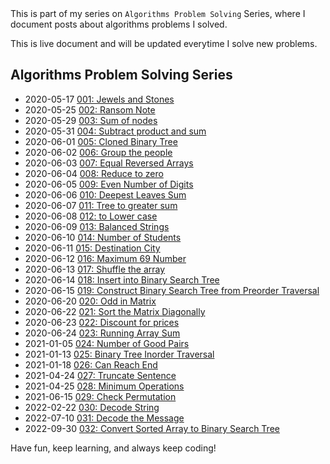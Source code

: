 <div class="series">
This is part of my series on <code>Algorithms Problem Solving</code> Series, where I document posts about algorithms problems I solved.

This is live document and will be updated everytime I solve new problems.

## Algorithms Problem Solving Series

- <time class="date">2020-05-17</time> <span>[001: Jewels and Stones](algorithms-problem-solving/jewels-and-stones)</span>
- <time class="date">2020-05-25</time> <span>[002: Ransom Note](https://leandrotk.github.io/series/algorithms-problem-solving/ransom-note.html)</span>
- <time class="date">2020-05-29</time> <span>[003: Sum of nodes](https://leandrotk.github.io/series/algorithms-problem-solving/ransom-note.html)</span>
- <time class="date">2020-05-31</time> <span>[004: Subtract product and sum](https://leandrotk.github.io/series/algorithms-problem-solving/sum-of-nodes.html)</span>
- <time class="date">2020-06-01</time> <span>[005: Cloned Binary Tree](https://leandrotk.github.io/series/algorithms-problem-solving/subtract-product-and-sum.html)</span>
- <time class="date">2020-06-02</time> <span>[006: Group the people](https://leandrotk.github.io/series/algorithms-problem-solving/cloned-binary-tree.html)</span>
- <time class="date">2020-06-03</time> <span>[007: Equal Reversed Arrays](https://leandrotk.github.io/series/algorithms-problem-solving/group-the-people.html)</span>
- <time class="date">2020-06-04</time> <span>[008: Reduce to zero](https://leandrotk.github.io/series/algorithms-problem-solving/equal-reversed-arrays.html)</span>
- <time class="date">2020-06-05</time> <span>[009: Even Number of Digits](https://leandrotk.github.io/series/algorithms-problem-solving/reduce-to-zero.html)</span>
- <time class="date">2020-06-06</time> <span>[010: Deepest Leaves Sum](https://leandrotk.github.io/series/algorithms-problem-solving/even-number-of-digits.html)</span>
- <time class="date">2020-06-07</time> <span>[011: Tree to greater sum](https://leandrotk.github.io/series/algorithms-problem-solving/deepest-leaves-sum.html)</span>
- <time class="date">2020-06-08</time> <span>[012: to Lower case](https://leandrotk.github.io/series/algorithms-problem-solving/tree-to-greater-sum.html)</span>
- <time class="date">2020-06-09</time> <span>[013: Balanced Strings](https://leandrotk.github.io/series/algorithms-problem-solving/to-lower-case.html)</span>
- <time class="date">2020-06-10</time> <span>[014: Number of Students](https://leandrotk.github.io/series/algorithms-problem-solving/balanced-strings.html)</span>
- <time class="date">2020-06-11</time> <span>[015: Destination City](https://leandrotk.github.io/series/algorithms-problem-solving/number-of-students.html)</span>
- <time class="date">2020-06-12</time> <span>[016: Maximum 69 Number](https://leandrotk.github.io/series/algorithms-problem-solving/destination-city.html)</span>
- <time class="date">2020-06-13</time> <span>[017: Shuffle the array](https://leandrotk.github.io/series/algorithms-problem-solving/maximum-69-number.html)</span>
- <time class="date">2020-06-14</time> <span>[018: Insert into Binary Search Tree](https://leandrotk.github.io/series/algorithms-problem-solving/shuffle-the-array.html)</span>
- <time class="date">2020-06-15</time> <span>[019: Construct Binary Search Tree from Preorder Traversal](https://leandrotk.github.io/series/algorithms-problem-solving/insert-into-binary-search-tree.html)</span>
- <time class="date">2020-06-20</time> <span>[020: Odd in Matrix](https://leandrotk.github.io/series/algorithms-problem-solving/insert-into-binary-search-tree.html)</span>
- <time class="date">2020-06-22</time> <span>[021: Sort the Matrix Diagonally](https://leandrotk.github.io/series/algorithms-problem-solving/odd-in-matrix.html)</span>
- <time class="date">2020-06-23</time> <span>[022: Discount for prices](https://leandrotk.github.io/series/algorithms-problem-solving/sort-the-matrix-diagonally.html)</span>
- <time class="date">2020-06-24</time> <span>[023: Running Array Sum](https://leandrotk.github.io/series/algorithms-problem-solving/discount-for-prices.html)</span>
- <time class="date">2021-01-05</time> <span>[024: Number of Good Pairs](https://leandrotk.github.io/series/algorithms-problem-solving/running-array-sum.html)</span>
- <time class="date">2021-01-13</time> <span>[025: Binary Tree Inorder Traversal](https://leandrotk.github.io/series/algorithms-problem-solving/number-of-good-pairs.html)</span>
- <time class="date">2021-01-18</time> <span>[026: Can Reach End](https://leandrotk.github.io/series/algorithms-problem-solving/binary-tree-inorder-traversal.html)</span>
- <time class="date">2021-04-24</time> <span>[027: Truncate Sentence](https://leandrotk.github.io/series/algorithms-problem-solving/can-reach-end.html)</span>
- <time class="date">2021-04-25</time> <span>[028: Minimum Operations](https://leandrotk.github.io/series/algorithms-problem-solving/truncate-sentence.html)</span>
- <time class="date">2021-06-15</time> <span>[029: Check Permutation](https://leandrotk.github.io/series/algorithms-problem-solving/minimum-operations.html)</span>
- <time class="date">2022-02-22</time> <span>[030: Decode String](/series/algorithms-problem-solving/decode-string)</span>
- <time class="date">2022-07-10</time> <span>[031: Decode the Message](/series/algorithms-problem-solving/decode-the-message)</span>
- <time class="date">2022-09-30</time> <span>[032: Convert Sorted Array to Binary Search Tree](/series/algorithms-problem-solving/convert-sorted-array-to-binary-search-tree)</span>

Have fun, keep learning, and always keep coding!

</div>
